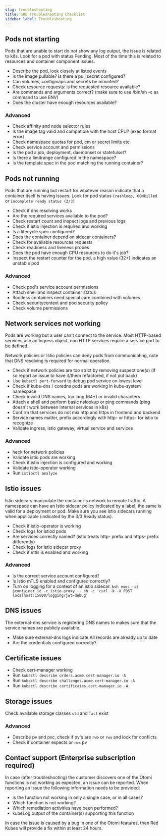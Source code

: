 ```yaml
---
slug: troubleshooting
title: SRE Troubleshooting Checklist
sidebar_label: Troubleshooting
---
```


## Pods not starting

Pods that are unable to start do not show any log output, the issue is related to k8s. Look for a pod with status Pending. Most of the time this is related to resources and container component issues.

- Describe the pod, look closely at listed events
- Is the image pullable? Is there a pull secret configured?
- Can volumes, configmaps and secrets be mounted?
- Check resource requests: is the requested resource available?
- Are commands and arguments correct? (make sure to use /bin/sh -c as command to use ENV)
- Does the cluster have enough resources available?

### Advanced

- Check affinity and node selector rules
- Is the image tag valid and compatible with the host CPU? (exec format error)
- Check namespace quotas for pod, cm or secret limits etc.
- Check service account and permissions
- Is the pod a job, deployment, daemonset or statefulset?
- Is there a limitrange configured in the namespace?
- Is the template spec in the pod matching the running container?

## Pods not running

Pods that are running but restart for whatever reason indicate that a container itself is having issues. Look for pod status `Crashloop, OOMkilled` or `incomplete ready status (2/3)`

- Check if dns resolving works
- Are the required services available to the pod?
- Check restart count and inspect logs and previous logs
- Check if istio injection is required and working
- Is a lifecycle spec configured?
- Does the container depend on sidecar containers?
- Check for available resources requests
- Check readiness and liveness probes
- Does the pod have enough CPU resources to do it's job?
- Inspect the restart counter for the pod, a high value (32+) indicates an unstable pod

### Advanced

- Check pod's service account permissions
- Attach shell and inspect container status
- Rootless containers need special care combined with volumes
- Check securitycontext and pod security policy
- Check volume permissions

## Network services not working

Pods are working but a user can't connect to the service. Most HTTP-based services use an Ingress object, non HTTP services require a service port to be defined.

Network policies or Istio policies can deny pods from communicating, note that DNS resolving is required for normal operation.

- Check if network policies are too strict by removing suspect one(s) (if so report an issue to have it/them refactored, if not put back)
- Use `kubectl port-forward` to debug pod service on lowest level
- Check if kube-dns / coredns pods are working in kube-system namespace
- Check invalid DNS names, too long (64+) or invalid characters
- Attach a shell and perform basic nslookup or ping commands (ping doesn't work between internal services in k8s)
- Confirm that services do not mix http and https in frontend and backend
- Service names matter, prefix accordingly with http- or https- for istio to recognize
- Validate ingress, istio gateway, virtual service and services

### Advanced

- heck for network policies
- Validate istio pods are working
- Check if istio injection is configured and working
- Validate istio-operator working
- Run `istioctl analyze`

## Istio issues

Istio sidecars manipulate the container's network to reroute traffic. A namespace can have an Istio sidecar policy indicated by a label, the same is valid for a deployment or pod. Make sure you see Istio sidecars running when applicable (indicated by the 3/3 Ready status).

- Check if istio-operator is working
- Check logs for istiod pods
- Are services correctly named? (istio treats http- prefix and https- prefix differently)
- Check logs for istio sidecar proxy
- Check if mtls is enabled and working

### Advanced

- Is the correct service account configured?
- Is Istio mTLS enabled and configured correctly?
- Turn on logging for a context of an istio sidecar: `ksh exec -it $container_id -c istio-proxy -- sh -c 'curl -k -X POST localhost:15000/logging?jwt=debug'`

## DNS issues

The external-dns service is registering DNS names to makes sure that the service names are publicly available.

- Make sure external-dns logs indicate All records are already up to date
- Are the credentials configured correctly?

## Certificate issues

- Check cert-manager working
- Run `kubectl describe orders.acme.cert-manager.io -A`
- Run `kubectl describe challenges.acme.cert-manager.io -A`
- Run `kubectl describe certificates.cert-manager.io -A`

## Storage issues

Check available storage classes `std` and `fast` exist

### Advanced

- Describe pv and pvc, check if pv's are `rwo` or `rwx` and look for conflicts
- Check if container expects or `rwx` pv

## Contact support (Enterprise subscription required)

In case (after troubleshooting) the customer discovers one of the Otomi functions is not working as expected, an issue can be reported. When reporting an issue the following information needs to be provided:

- Is the function not working in only a single case, or in all cases?
- Which function is not working?
- Which remediation activities have been performed?
- kubeLog output of the container(s) supporting this function

In case the issue is caused by a bug in one of the Otomi features, then Red Kubes will provide a fix within at least 24 hours.
